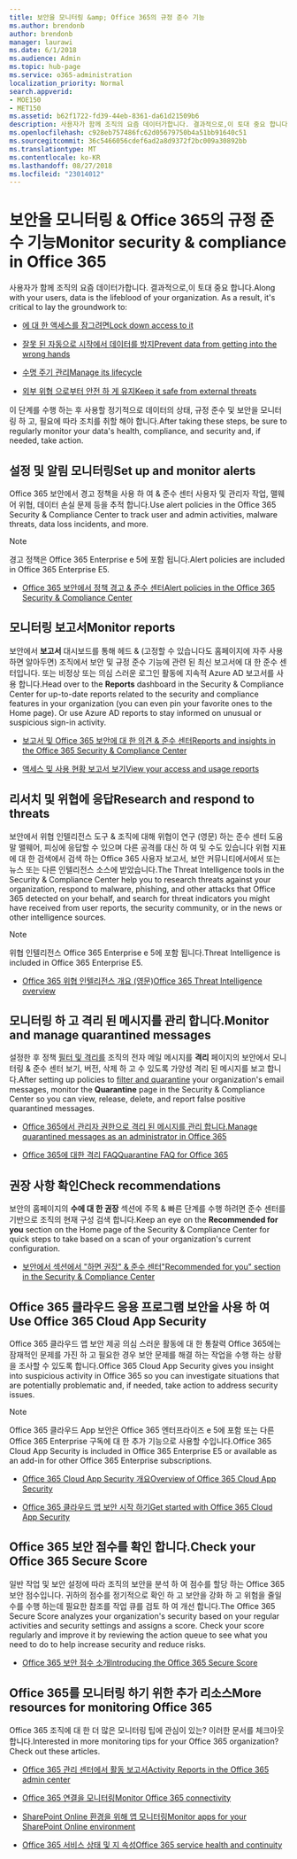 ```yaml
---
title: 보안을 모니터링 &amp; Office 365의 규정 준수 기능
ms.author: brendonb
author: brendonb
manager: laurawi
ms.date: 6/1/2018
ms.audience: Admin
ms.topic: hub-page
ms.service: o365-administration
localization_priority: Normal
search.appverid:
- MOE150
- MET150
ms.assetid: b62f1722-fd39-44eb-8361-da61d21509b6
description: 사용자가 함께 조직의 요즘 데이터가합니다. 결과적으로,이 토대 중요 합니다.
ms.openlocfilehash: c928eb757486fc62d05679750b4a51bb91640c51
ms.sourcegitcommit: 36c5466056cdef6ad2a8d9372f2bc009a30892bb
ms.translationtype: MT
ms.contentlocale: ko-KR
ms.lasthandoff: 08/27/2018
ms.locfileid: "23014012"
---
```

# <a name="monitor-security-amp-compliance-in-office-365"></a><span data-ttu-id="8bb3a-104">보안을 모니터링 &amp; Office 365의 규정 준수 기능</span><span class="sxs-lookup"><span data-stu-id="8bb3a-104">Monitor security &amp; compliance in Office 365</span></span>

<span data-ttu-id="8bb3a-p102">사용자가 함께 조직의 요즘 데이터가합니다. 결과적으로,이 토대 중요 합니다.</span><span class="sxs-lookup"><span data-stu-id="8bb3a-p102">Along with your users, data is the lifeblood of your organization. As a result, it's critical to lay the groundwork to:</span></span>
  
- [<span data-ttu-id="8bb3a-107">에 대 한 액세스를 잠그려면</span><span class="sxs-lookup"><span data-stu-id="8bb3a-107">Lock down access to it</span></span>](protect-access-to-data-and-services.md)
    
- [<span data-ttu-id="8bb3a-108">잘못 된 자동으로 시작에서 데이터를 방지</span><span class="sxs-lookup"><span data-stu-id="8bb3a-108">Prevent data from getting into the wrong hands</span></span>](data-loss-prevention-policies.md)
    
- [<span data-ttu-id="8bb3a-109">수명 주기 관리</span><span class="sxs-lookup"><span data-stu-id="8bb3a-109">Manage its lifecycle</span></span>](manage-data-governance.md)
    
- [<span data-ttu-id="8bb3a-110">외부 위협 으로부터 안전 하 게 유지</span><span class="sxs-lookup"><span data-stu-id="8bb3a-110">Keep it safe from external threats</span></span>](protect-against-threats.md)
    
<span data-ttu-id="8bb3a-111">이 단계를 수행 하는 후 사용할 정기적으로 데이터의 상태, 규정 준수 및 보안을 모니터링 하 고, 필요에 따라 조치를 취할 해야 합니다.</span><span class="sxs-lookup"><span data-stu-id="8bb3a-111">After taking these steps, be sure to regularly monitor your data's health, compliance, and security and, if needed, take action.</span></span> 
  
## <a name="set-up-and-monitor-alerts"></a><span data-ttu-id="8bb3a-112">설정 및 알림 모니터링</span><span class="sxs-lookup"><span data-stu-id="8bb3a-112">Set up and monitor alerts</span></span>

<span data-ttu-id="8bb3a-113">Office 365 보안에서 경고 정책을 사용 하 여 &amp; 준수 센터 사용자 및 관리자 작업, 맬웨어 위협, 데이터 손실 문제 등을 추적 합니다.</span><span class="sxs-lookup"><span data-stu-id="8bb3a-113">Use alert policies in the Office 365 Security &amp; Compliance Center to track user and admin activities, malware threats, data loss incidents, and more.</span></span> 
  
> [!NOTE]
> <span data-ttu-id="8bb3a-114">경고 정책은 Office 365 Enterprise e 5에 포함 됩니다.</span><span class="sxs-lookup"><span data-stu-id="8bb3a-114">Alert policies are included in Office 365 Enterprise E5.</span></span> 
  
- [<span data-ttu-id="8bb3a-115">Office 365 보안에서 정책 경고 &amp; 준수 센터</span><span class="sxs-lookup"><span data-stu-id="8bb3a-115">Alert policies in the Office 365 Security &amp; Compliance Center</span></span>](alert-policies.md)
    
## <a name="monitor-reports"></a><span data-ttu-id="8bb3a-116">모니터링 보고서</span><span class="sxs-lookup"><span data-stu-id="8bb3a-116">Monitor reports</span></span>

<span data-ttu-id="8bb3a-p103">보안에서 **보고서** 대시보드를 통해 헤드 &amp; (고정할 수 있습니다도 홈페이지에 자주 사용 하면 알아두면) 조직에서 보안 및 규정 준수 기능에 관련 된 최신 보고서에 대 한 준수 센터입니다. 또는 비정상 또는 의심 스러운 로그인 활동에 지속적 Azure AD 보고서를 사용 합니다.</span><span class="sxs-lookup"><span data-stu-id="8bb3a-p103">Head over to the **Reports** dashboard in the Security &amp; Compliance Center for up-to-date reports related to the security and compliance features in your organization (you can even pin your favorite ones to the Home page). Or use Azure AD reports to stay informed on unusual or suspicious sign-in activity.</span></span> 
  
- [<span data-ttu-id="8bb3a-119">보고서 및 Office 365 보안에 대 한 의견 &amp; 준수 센터</span><span class="sxs-lookup"><span data-stu-id="8bb3a-119">Reports and insights in the Office 365 Security &amp; Compliance Center</span></span>](reports-and-insights-in-security-and-compliance.md)
    
- [<span data-ttu-id="8bb3a-120">액세스 및 사용 현황 보고서 보기</span><span class="sxs-lookup"><span data-stu-id="8bb3a-120">View your access and usage reports</span></span>](https://docs.microsoft.com/azure/active-directory/active-directory-view-access-usage-reports)
    
## <a name="research-and-respond-to-threats"></a><span data-ttu-id="8bb3a-121">리서치 및 위협에 응답</span><span class="sxs-lookup"><span data-stu-id="8bb3a-121">Research and respond to threats</span></span>

<span data-ttu-id="8bb3a-122">보안에서 위협 인텔리전스 도구 &amp; 조직에 대해 위협이 연구 (영문) 하는 준수 센터 도움말 맬웨어, 피싱에 응답할 수 있으며 다른 공격를 대신 하 여 및 수도 있습니다 위협 지표에 대 한 검색에서 검색 하는 Office 365 사용자 보고서, 보안 커뮤니티에서에서 또는 뉴스 또는 다른 인텔리전스 소스에 받았습니다.</span><span class="sxs-lookup"><span data-stu-id="8bb3a-122">The Threat Intelligence tools in the Security &amp; Compliance Center help you to research threats against your organization, respond to malware, phishing, and other attacks that Office 365 detected on your behalf, and search for threat indicators you might have received from user reports, the security community, or in the news or other intelligence sources.</span></span>
  
> [!NOTE]
> <span data-ttu-id="8bb3a-123">위협 인텔리전스 Office 365 Enterprise e 5에 포함 됩니다.</span><span class="sxs-lookup"><span data-stu-id="8bb3a-123">Threat Intelligence is included in Office 365 Enterprise E5.</span></span> 
  
- [<span data-ttu-id="8bb3a-124">Office 365 위협 인텔리전스 개요 (영문)</span><span class="sxs-lookup"><span data-stu-id="8bb3a-124">Office 365 Threat Intelligence overview</span></span>](office-365-ti.md)
    
## <a name="monitor-and-manage-quarantined-messages"></a><span data-ttu-id="8bb3a-125">모니터링 하 고 격리 된 메시지를 관리 합니다.</span><span class="sxs-lookup"><span data-stu-id="8bb3a-125">Monitor and manage quarantined messages</span></span>

<span data-ttu-id="8bb3a-126">설정한 후 정책 [필터 및 격리를](quarantine-email-messages.md) 조직의 전자 메일 메시지를 **격리** 페이지의 보안에서 모니터링 &amp; 준수 센터 보기, 버전, 삭제 하 고 수 있도록 가양성 격리 된 메시지를 보고 합니다.</span><span class="sxs-lookup"><span data-stu-id="8bb3a-126">After setting up policies to [filter and quarantine](quarantine-email-messages.md) your organization's email messages, monitor the **Quarantine** page in the Security &amp; Compliance Center so you can view, release, delete, and report false positive quarantined messages.</span></span> 
  
- [<span data-ttu-id="8bb3a-127">Office 365에서 관리자 권한으로 격리 된 메시지를 관리 합니다.</span><span class="sxs-lookup"><span data-stu-id="8bb3a-127">Manage quarantined messages as an administrator in Office 365</span></span>](manage-quarantined-messages-and-files.md)
    
- [<span data-ttu-id="8bb3a-128">Office 365에 대한 격리 FAQ</span><span class="sxs-lookup"><span data-stu-id="8bb3a-128">Quarantine FAQ for Office 365</span></span>](quarantine-faq.md)
    
## <a name="check-recommendations"></a><span data-ttu-id="8bb3a-129">권장 사항 확인</span><span class="sxs-lookup"><span data-stu-id="8bb3a-129">Check recommendations</span></span>

<span data-ttu-id="8bb3a-130">보안의 홈페이지의 **수에 대 한 권장** 섹션에 주목 &amp; 빠른 단계를 수행 하려면 준수 센터를 기반으로 조직의 현재 구성 검색 합니다.</span><span class="sxs-lookup"><span data-stu-id="8bb3a-130">Keep an eye on the **Recommended for you** section on the Home page of the Security &amp; Compliance Center for quick steps to take based on a scan of your organization's current configuration.</span></span> 
  
- [<span data-ttu-id="8bb3a-131">보안에서 섹션에서 "하면 권장" &amp; 준수 센터</span><span class="sxs-lookup"><span data-stu-id="8bb3a-131">"Recommended for you" section in the Security &amp; Compliance Center</span></span>](https://support.office.com/article/84277f87-7406-4606-8197-944d5c11bb34)
    
## <a name="use-office-365-cloud-app-security"></a><span data-ttu-id="8bb3a-132">Office 365 클라우드 응용 프로그램 보안을 사용 하 여</span><span class="sxs-lookup"><span data-stu-id="8bb3a-132">Use Office 365 Cloud App Security</span></span>

<span data-ttu-id="8bb3a-133">Office 365 클라우드 앱 보안 제공 의심 스러운 활동에 대 한 통찰력 Office 365에는 잠재적인 문제를 가진 하 고 필요한 경우 보안 문제를 해결 하는 작업을 수행 하는 상황을 조사할 수 있도록 합니다.</span><span class="sxs-lookup"><span data-stu-id="8bb3a-133">Office 365 Cloud App Security gives you insight into suspicious activity in Office 365 so you can investigate situations that are potentially problematic and, if needed, take action to address security issues.</span></span> 
  
> [!NOTE]
> <span data-ttu-id="8bb3a-134">Office 365 클라우드 App 보안은 Office 365 엔터프라이즈 e 5에 포함 또는 다른 Office 365 Enterprise 구독에 대 한 추가 기능으로 사용할 수입니다.</span><span class="sxs-lookup"><span data-stu-id="8bb3a-134">Office 365 Cloud App Security is included in Office 365 Enterprise E5 or available as an add-in for other Office 365 Enterprise subscriptions.</span></span> 
  
- [<span data-ttu-id="8bb3a-135">Office 365 Cloud App Security 개요</span><span class="sxs-lookup"><span data-stu-id="8bb3a-135">Overview of Office 365 Cloud App Security</span></span>](office-365-cas-overview.md)
    
- [<span data-ttu-id="8bb3a-136">Office 365 클라우드 앱 보안 시작 하기</span><span class="sxs-lookup"><span data-stu-id="8bb3a-136">Get started with Office 365 Cloud App Security</span></span>](get-ready-for-office-365-cas.md)
    
## <a name="check-your-office-365-secure-score"></a><span data-ttu-id="8bb3a-137">Office 365 보안 점수를 확인 합니다.</span><span class="sxs-lookup"><span data-stu-id="8bb3a-137">Check your Office 365 Secure Score</span></span>

<span data-ttu-id="8bb3a-p104">일반 작업 및 보안 설정에 따라 조직의 보안을 분석 하 여 점수를 할당 하는 Office 365 보안 점수입니다. 귀하의 점수를 정기적으로 확인 하 고 보안을 강화 하 고 위험을 줄일 수를 수행 하는데 필요한 참조를 작업 큐를 검토 하 여 개선 합니다.</span><span class="sxs-lookup"><span data-stu-id="8bb3a-p104">The Office 365 Secure Score analyzes your organization's security based on your regular activities and security settings and assigns a score. Check your score regularly and improve it by reviewing the action queue to see what you need to do to help increase security and reduce risks.</span></span>
  
- [<span data-ttu-id="8bb3a-140">Office 365 보안 점수 소개</span><span class="sxs-lookup"><span data-stu-id="8bb3a-140">Introducing the Office 365 Secure Score</span></span>](office-365-secure-score.md)
    
## <a name="more-resources-for-monitoring-office-365"></a><span data-ttu-id="8bb3a-141">Office 365를 모니터링 하기 위한 추가 리소스</span><span class="sxs-lookup"><span data-stu-id="8bb3a-141">More resources for monitoring Office 365</span></span>

<span data-ttu-id="8bb3a-p105">Office 365 조직에 대 한 더 많은 모니터링 팁에 관심이 있는? 이러한 문서를 체크아웃 합니다.</span><span class="sxs-lookup"><span data-stu-id="8bb3a-p105">Interested in more monitoring tips for your Office 365 organization? Check out these articles.</span></span> 
  
- [<span data-ttu-id="8bb3a-144">Office 365 관리 센터에서 활동 보고서</span><span class="sxs-lookup"><span data-stu-id="8bb3a-144">Activity Reports in the Office 365 admin center</span></span>](https://support.office.com/article/0d6dfb17-8582-4172-a9a9-aed798150263)
    
- [<span data-ttu-id="8bb3a-145">Office 365 연결을 모니터링</span><span class="sxs-lookup"><span data-stu-id="8bb3a-145">Monitor Office 365 connectivity</span></span>](https://support.office.com/article/53cdb60c-a6b2-4848-b3ff-e7b75dc3fd1f)
    
- [<span data-ttu-id="8bb3a-146">SharePoint Online 환경을 위해 앱 모니터링</span><span class="sxs-lookup"><span data-stu-id="8bb3a-146">Monitor apps for your SharePoint Online environment</span></span>](https://support.office.com/article/81daca87-ef0c-4602-af89-9a749dbef377)
    
- [<span data-ttu-id="8bb3a-147">Office 365 서비스 상태 및 지 속성</span><span class="sxs-lookup"><span data-stu-id="8bb3a-147">Office 365 service health and continuity</span></span>](https://go.microsoft.com/fwlink/?linkid=394289)
    

